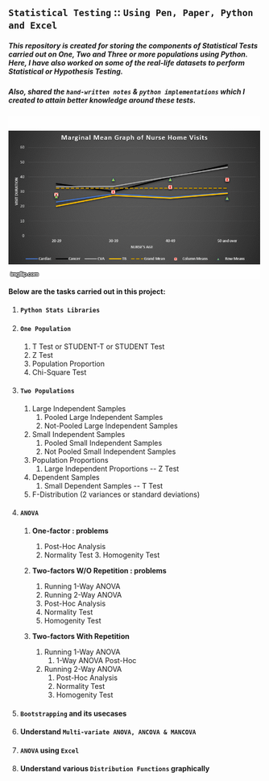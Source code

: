 ## **``Statistical Testing``** :: ``Using Pen, Paper, Python and Excel``
##### **This repository is created for storing the components of Statistical Tests carried out on One, Two and Three or more populations using Python. Here, I have also worked on some of the real-life datasets to perform Statistical or Hypothesis Testing.**

##### **Also, shared the `hand-written notes` & `python implementations` which I created to attain better knowledge around these tests.**

![MMGs_Video](ANOVA_using_excel/Stats_MMGs.gif)

**Below are the tasks carried out in this project:**

1. #### **``Python Stats Libraries``**

2. #### **``One Population``**
	1. T Test or STUDENT-T or STUDENT Test
	2. Z Test
	3. Population Proportion
	4. Chi-Square Test

3. #### **``Two Populations``**
	1. Large Independent Samples
		1. Pooled Large Independent Samples
		2. Not-Pooled Large Independent Samples
	2. Small Independent Samples
		1. Pooled Small Independent Samples
		2. Not Pooled Small Independent Samples
	3. Population Proportions
		1. Large Independent Proportions -- Z Test
	4. Dependent Samples
		1. Small Dependent Samples -- T Test
	5. F-Distribution (2 variances or standard deviations)

4. #### **``ANOVA``**
	1. **One-factor : problems**
		1. Post-Hoc Analysis
		2. Normality Test
            	3. Homogenity Test
    	
	2. **Two-factors W/O Repetition : problems**
		1. Running 1-Way ANOVA
		2. Running 2-Way ANOVA
		3. Post-Hoc Analysis
		4. Normality Test
		5. Homogenity Test
	
	3. **Two-factors With Repetition**
		1. Running 1-Way ANOVA
			1. 1-Way ANOVA Post-Hoc
		2. Running 2-Way ANOVA
			1. Post-Hoc Analysis
			2. Normality Test
			3. Homogenity Test

5. #### **``Bootstrapping`` and its usecases**

6. #### **Understand ``Multi-variate ANOVA, ANCOVA & MANCOVA``**

7. #### **``ANOVA`` using ``Excel``**
8. #### **Understand various ``Distribution Functions`` graphically**
